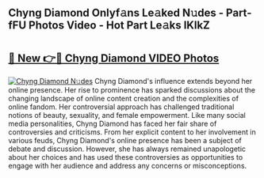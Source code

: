 ## Chyng Diamond Onlyf𝚊ns Le𝚊ked N𝚞des - Part-fFU Photos Video - Hot Part Le𝚊ks IKlkZ

# <h2><a href="http://ab27679.deff.icu/?id=Chyng+Diamond">🔗 New 👉🔴 Chyng Diamond VIDEO Photos</a></h2>

[![Chyng Diamond N𝚞des](https://i.imgur.com/rIISA9y.gif)](http://ab27679.deff.icu/?id=Chyng+Diamond)
Chyng Diamond's influence extends beyond her online presence. Her rise to prominence has sparked discussions about the changing landscape of online content creation and the complexities of online fandom. Her controversial approach has challenged traditional notions of beauty, sexuality, and female empowerment. Like many social media personalities, Chyng Diamond has faced her fair share of controversies and criticisms. From her explicit content to her involvement in various feuds, Chyng Diamond's online presence has been a subject of debate and discussion. However, she has always remained unapologetic about her choices and has used these controversies as opportunities to engage with her audience and address any concerns or misconceptions.
